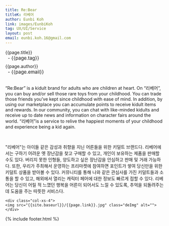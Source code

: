 ```yaml
---
title: Re:Bear
titleK: 리베어
author: Eunbi Koh
link: images/EunbiKoh
tag: UX/UI/Service
layout: post
email: eunbi.koh.16@gmail.com
---	
```


<div class="container">

<div class="deDep">
{{page.title}}<br>
<p style="font-size:15px; margin:0px; padding:0px 0px 0px 8px; margin:0px 0px 8px 0px;">- {{page.tag}}</p>
{{page.author}}<br>
<p style="font-size:15px; margin:0px; padding:0px 0px 0px 8px;">- {{page.email}}</p>
</div>

<br>

<div class="det lato">


“Re:Bear” is a kidult brand for adults who are children at heart.
On “리베어”, you can buy and/or sell those rare toys from your childhood. You can trade those friends you’ve kept since childhood with ease of mind. In addition, by using our marketplace you can accumulate points to receive kidult items and rewards. In our community, you can chat with like-minded kidults and receive up to date news and information on character fairs around the world. “리베어”is a service to relive the happiest moments of your childhood and experience being a kid again.




</div>

<br>

<div class="noto">

"리베어"는 아이들 같은 감성과 취향을 지닌 어른들을 위한 키덜트 브랜드다. 리베어에서는 구하기 어려운 옛 장난감을 찾고 구매할 수 있고, 개인이 보유하는 제품을 판매할 수도 있다. 버리지 못한 인형들, 양도하고 싶은 장난감을 안심하고 판매 및 거래 가능하다. 또한, 우리가 주최해서 운영하는 프리마켓에 참여하면 포인트가 쌓여 당신만을 위한 키덜트 상품을 받아볼 수 있다. 커뮤니티를 통해 나와 같은 관심사를 가진 키덜트들과 소통을 할 수 있고, 해외에서 열리는 캐릭터 페어에 대한 정보도 빠르게 접할 수 있다. 리베어는 당신이 어릴 적 느꼈던 행복을 어른이 되어서도 느낄 수 있도록, 추억을 되돌려주는데 도움을 주는 따뜻한 서비스다.


</div>

<div class="row" class="imgcolor">
	
	<div class="col-xs-4">
	<img src="{{site.baseurl}}/{{page.link}}.jpg" class="deImg" alt=""></div>
	
</div>

	

</div> 

{% include footer.html %}